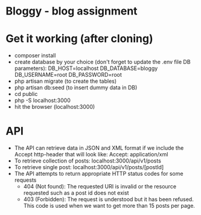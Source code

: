 # Bloggy - blog assignment

# Get it working (after cloning)
- composer install
- create database by your choice (don't forget to update the .env file DB parameters):
    DB_HOST=localhost
    DB_DATABASE=bloggy
    DB_USERNAME=root
    DB_PASSWORD=root
- php artisan migrate (to create the tables)
- php artisan db:seed (to insert dummy data in DB)
- cd public
- php -S localhost:3000
- hit the browser (localhost:3000)

# API
- The API can retrieve data in JSON and XML format if we include the Accept http-header that will look like:
  Accept: application/xml
- To retrieve collection of posts: localhost:3000/api/v1/posts
- To retrieve single post: localhost:3000/api/v1/posts/[postId]
- The API attempts to return appropriate HTTP status codes for some requests
    - 404 (Not found): The requested URI is invalid or the resource requested such as a post id does not exist
    - 403 (Forbidden): The request is understood but it has been refused. This code is used when we want to get more than 15 posts per page.